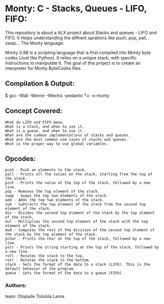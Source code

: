 # Monty: C - Stacks, Queues - LIFO, FIFO:

This repository is about a ALX  project about Stacks and queues - LIFO and FIFO. It Helps understanding the diffrent oprations like push, pop, pall, swap...
The Monty language:

Monty 0.98 is a scripting language that is first compiled into Monty byte codes (Just like Python). It relies on a unique stack, with specific instructions to manipulate it. The goal of this project is to create an interpreter for Monty ByteCodes files.
## Compilation & Output:
 $ gcc -Wall -Werror -Wextra -pedantic *.c -o monty
##    Concept Covered:

    What do LIFO and FIFO mean.
    What is a stack, and when to use it.
    What is a queue, and when to use it.
    What are the common implementations of stacks and queues.
    What are the most common use cases of stacks and queues.
    What is the proper way to use global variables.

##     Opcodes:

    push - Push an elements to the stack.
    pall - Prints all the values on the stack, starting from the top of the stack.
    pint - Prints the value at the top of the stack, followed by a new line.
    pop - Removes the top element of the stack.
    swap - Swaps the top two elements of the stack.
    add - Adds the top two elements of the stack.
    sub - Subtracts the top element of the stack from the second top element of the stack.
    div - Divides the second top element of the stack by the top element of the stack.
    mul - Multiplies the second top element of the stack with the top element of the stack.
    mod - Computes the rest of the division of the second top element of the stack by the top element of the stack.
    pchar - Prints the char at the top of the stack, followed by a new line.
    pstr - Prints the string starting at the top of the stack, followed by a new line.
    rotl - Rotates the stack to the top.
    rotr - Rotates the stack to the bottom.
    stack - Sets the format of the data to a stack (LIFO). This is the default behavior of the program.
    queue - Sets the format of the data to a queue (FIFO).

###   Authors:

team: Olopade Tolulola Lanre
